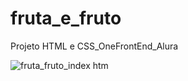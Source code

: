 # fruta_e_fruto
Projeto HTML e CSS_OneFrontEnd_Alura

![fruta_fruto_index htm](https://github.com/momorimoto/fruta_e_fruto/assets/115721375/93d576c4-c1d6-49d3-8e51-abe64597730a)
